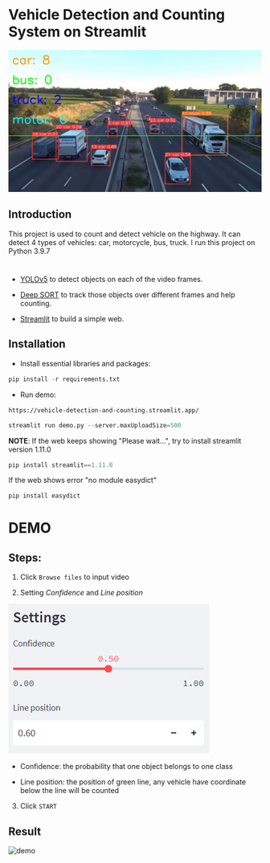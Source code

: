 # Vehicle Detection and Counting System on Streamlit

![Demo image](Resources/demo.jpg)

## Introduction
This project is used to count and detect vehicle on the highway. It can detect 4 types of vehicles: car, motorcycle, bus, truck.
I run this project on Python 3.9.7

#
* [YOLOv5](https://github.com/ultralytics/yolov5/releases) to detect objects on each of the video frames.

* [Deep SORT](https://github.com/nwojke/deep_sort) to track those objects over different frames and help counting.

* [Streamlit](https://github.com/streamlit/streamlit) to build a simple web.
## Installation

* Install essential libraries and packages:
```python
pip install -r requirements.txt
```

* Run demo:
```link demo
https://vehicle-detection-and-counting.streamlit.app/
```

```python
streamlit run demo.py --server.maxUploadSize=500
```

**NOTE**: If the web keeps showing "Please wait...", try to install streamlit version 1.11.0
```python
pip install streamlit==1.11.0
```

If the web shows error "no module easydict"
```python
pip install easydict
```

# DEMO

## Steps:
1. Click ```Browse files``` to input video

2. Setting *Confidence* and *Line position*

![Settings](Resources/setting.jpg)
* Confidence: the probability that one object belongs to one class

* Line position: the position of green line, any vehicle have coordinate below the line will be counted

3. Click ```START```

## Result

![demo](Resources/vid_demo.gif)
